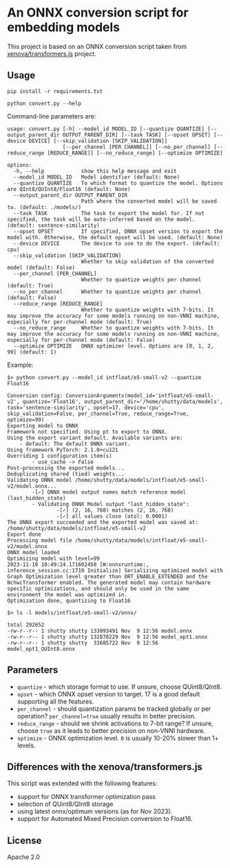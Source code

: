 # An ONNX conversion script for embedding models

This project is based on an ONNX conversion script taken from [xenova/transformers.js](https://github.com/xenova/transformers.js/tree/main/scripts) project.

## Usage

```shell
pip install -r requirements.txt

python convert.py --help
```

Command-line parameters are:

```
usage: convert.py [-h] --model_id MODEL_ID [--quantize QUANTIZE] [--output_parent_dir OUTPUT_PARENT_DIR] [--task TASK] [--opset OPSET] [--device DEVICE] [--skip_validation [SKIP_VALIDATION]]
                  [--per_channel [PER_CHANNEL]] [--no_per_channel] [--reduce_range [REDUCE_RANGE]] [--no_reduce_range] [--optimize OPTIMIZE]

options:
  -h, --help            show this help message and exit
  --model_id MODEL_ID   Model identifier (default: None)
  --quantize QUANTIZE   To which format to quantize the model. Options are QInt8/QUInt8/Float16 (default: None)
  --output_parent_dir OUTPUT_PARENT_DIR
                        Path where the converted model will be saved to. (default: ./models/)
  --task TASK           The task to export the model for. If not specified, the task will be auto-inferred based on the model. (default: sentence-similarity)
  --opset OPSET         If specified, ONNX opset version to export the model with. Otherwise, the default opset will be used. (default: None)
  --device DEVICE       The device to use to do the export. (default: cpu)
  --skip_validation [SKIP_VALIDATION]
                        Whether to skip validation of the converted model (default: False)
  --per_channel [PER_CHANNEL]
                        Whether to quantize weights per channel (default: True)
  --no_per_channel      Whether to quantize weights per channel (default: False)
  --reduce_range [REDUCE_RANGE]
                        Whether to quantize weights with 7-bits. It may improve the accuracy for some models running on non-VNNI machine, especially for per-channel mode (default: True)
  --no_reduce_range     Whether to quantize weights with 7-bits. It may improve the accuracy for some models running on non-VNNI machine, especially for per-channel mode (default: False)
  --optimize OPTIMIZE   ONNX optimizer level. Options are [0, 1, 2, 99] (default: 1)
```

Example:

```
$> python convert.py --model_id intfloat/e5-small-v2 --quantize Float16

Conversion config: ConversionArguments(model_id='intfloat/e5-small-v2', quantize='Float16', output_parent_dir='/home/shutty/data/models', task='sentence-similarity', opset=17, device='cpu', skip_validation=False, per_channel=True, reduce_range=True, optimize=99)
Exporting model to ONNX
Framework not specified. Using pt to export to ONNX.
Using the export variant default. Available variants are:
    - default: The default ONNX variant.
Using framework PyTorch: 2.1.0+cu121
Overriding 1 configuration item(s)
        - use_cache -> False
Post-processing the exported models...
Deduplicating shared (tied) weights...
Validating ONNX model /home/shutty/data/models/intfloat/e5-small-v2/model.onnx...
        -[✓] ONNX model output names match reference model (last_hidden_state)
        - Validating ONNX Model output "last_hidden_state":
                -[✓] (2, 16, 768) matches (2, 16, 768)
                -[✓] all values close (atol: 0.0001)
The ONNX export succeeded and the exported model was saved at: /home/shutty/data/models/intfloat/e5-small-v2
Export done
Processing model file /home/shutty/data/models/intfloat/e5-small-v2/model.onnx
ONNX model loaded
Optimizing model with level=99
2023-11-10 10:49:24.171602450 [W:onnxruntime:, inference_session.cc:1719 Initialize] Serializing optimized model with Graph Optimization level greater than ORT_ENABLE_EXTENDED and the NchwcTransformer enabled. The generated model may contain hardware specific optimizations, and should only be used in the same environment the model was optimized in.
Optimization done, quantizing to Float16

$> ls -l models/intfloat/e5-small-v2/onnx/

total 292652
-rw-r--r-- 1 shutty shutty 133093491 Nov  9 12:56 model.onnx
-rw-r--r-- 1 shutty shutty 132878229 Nov  9 12:56 model_opt1.onnx
-rw-r--r-- 1 shutty shutty  33685722 Nov  9 12:56 model_opt1_QUInt8.onnx

```
## Parameters

* `quantize` - which storage format to use. If unsure, choose QUint8/QInt8.
* `opset` - which ONNX opset version to target. 17 is a good default supporting all the features.
* `per_channel` - should quantization params be tracked globally or per operation? `per_channel=true` usually results in better precision.
* `reduce_range` - should we shrink activations to 7-bit range? If unsure, choose `true` as it leads to better precision on non-VNNI hardware.
* `optimize` - ONNX optimization level. `0` is usually 10-20% slower than 1+ levels.

## Differences with the xenova/transformers.js

This script was extended with the following features:

* support for ONNX transformer optimization pass
* selection of QUint8/QInt8 storage
* using latest onnx/optimum versions (as for Nov 2023).
* support for Automated Mixed Precision conversion to Float16.

## License

Apache 2.0